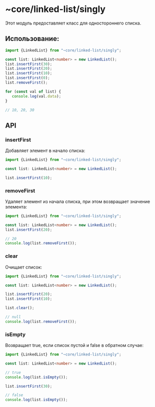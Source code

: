 # ~core/linked-list/singly

Этот модуль предоставляет класс для одностороннего списка.

## Использование:

```typescript
import {LinkedList} from "~core/linked-list/singly";

const list: LinkedList<number> = new LinkedList();
list.insertFirst(30);
list.insertFirst(20);
list.insertFirst(10);
list.insertFirst(0);
list.removeFirst();

for (const val of list) {
   console.log(val.data);
}

// 10, 20, 30
```

## API

### insertFirst

Добавляет элемент в начало списка:

```typescript
import {LinkedList} from "~core/linked-list/singly";

const list: LinkedList<number> = new LinkedList();

list.insertFirst(10);
```

### removeFirst

Удаляет элемент из начала списка, при этом возвращает значение элемента:

```typescript
import {LinkedList} from "~core/linked-list/singly";

const list: LinkedList<number> = new LinkedList();
list.insertFirst(20);

// 20
console.log(list.removeFirst());
```

### clear

Очищает список:

```typescript
import {LinkedList} from "~core/linked-list/singly";

const list: LinkedList<number> = new LinkedList();

list.insertFirst(20);
list.insertFirst(10);

list.clear();

// null
console.log(list.removeFirst());
```

### isEmpty

Возвращает true, если список пустой и false в обратном случае:

```typescript
import {LinkedList} from "~core/linked-list/singly";

const list: LinkedList<number> = new LinkedList();

// true
console.log(list.isEmpty());

list.insertFirst(30);

// false
console.log(list.isEmpty());
```
